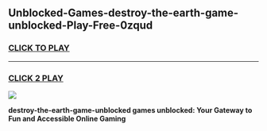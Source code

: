 
## Unblocked-Games-destroy-the-earth-game-unblocked-Play-Free-0zqud
<h3>
<a href="https://premium76.site?title=destroy-the-earth-game-unblocked&ref=18A">CLICK TO PLAY</a></h3>
<hr>

<h3>
<a href="https://premium76.site?title=destroy-the-earth-game-unblocked&ref=18A">CLICK 2 PLAY</a>
  
</h3>

<a href="https://premium76.site?title=destroy-the-earth-game-unblocked&ref=18A"><img src="https://clearcache.store/games.png"></a>


**destroy-the-earth-game-unblocked games unblocked: Your Gateway to Fun and Accessible Online Gaming**
